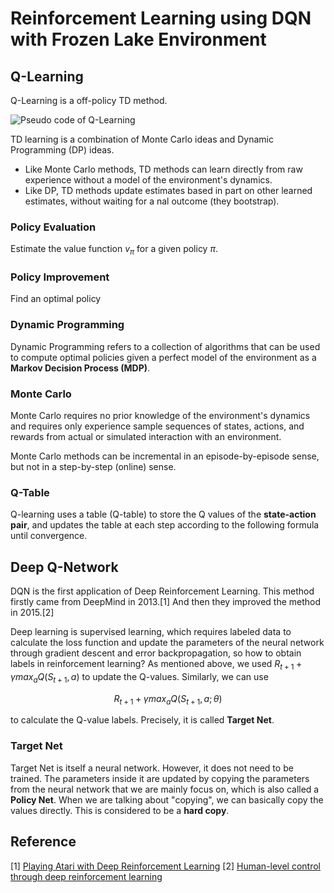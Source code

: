 # Reinforcement Learning using DQN with Frozen Lake Environment

## Q-Learning

Q-Learning is a off-policy TD method.

![Pseudo code of Q-Learning](https://zitaoshen.rbind.io/img/Q-learning/q-learning.png)

TD learning is a combination of Monte Carlo ideas and Dynamic Programming (DP) ideas.

- Like Monte Carlo methods, TD methods can learn directly from raw experience without a model of the environment's dynamics.
- Like DP, TD methods update estimates based in part on other learned estimates, without waiting for a nal outcome (they bootstrap).

### Policy Evaluation

Estimate the value function $v_\pi$ for a given policy $\pi$.

### Policy Improvement
Find an optimal policy

### Dynamic Programming

Dynamic Programming refers to a collection of algorithms that can be used to compute optimal policies given a perfect model of the environment as a **Markov Decision Process (MDP)**.

### Monte Carlo

Monte Carlo requires no prior knowledge of the environment's dynamics and requires only experience sample sequences of states, actions, and rewards from actual or simulated interaction with an environment.

Monte Carlo methods can be incremental in an episode-by-episode sense, but not in a step-by-step (online) sense.

### Q-Table

Q-learning uses a table (Q-table) to store the Q values of the **state-action pair**, and updates the table at each step according to the following formula until convergence.

## Deep Q-Network

DQN is the first application of Deep Reinforcement Learning. This method firstly came from DeepMind in 2013.[1] And then they improved the method in 2015.[2]

Deep learning is supervised learning, which requires labeled data to calculate the loss function and update the parameters of the neural network through gradient descent and error backpropagation, so how to obtain labels in reinforcement learning? As mentioned above, we used $R_{t+1}+\gamma max_a Q(S_{t+1},a)$ to update the Q-values. Similarly, we can use

$$R_{t+1}+\gamma max_a Q(S_{t+1},a;\theta)$$

to calculate the Q-value labels. Precisely, it is called **Target Net**.

### Target Net

Target Net is itself a neural network. However, it does not need to be trained. The parameters inside it are updated by copying the parameters from the neural network that we are mainly focus on, which is also called a **Policy Net**. When we are talking about "copying", we can basically copy the values directly. This is considered to be a **hard copy**.





## Reference

[1] [Playing Atari with Deep Reinforcement Learning](https://arxiv.org/pdf/1312.5602v1.pdf)
[2] [Human-level control through deep reinforcement learning](https://www.nature.com/articles/nature14236)
